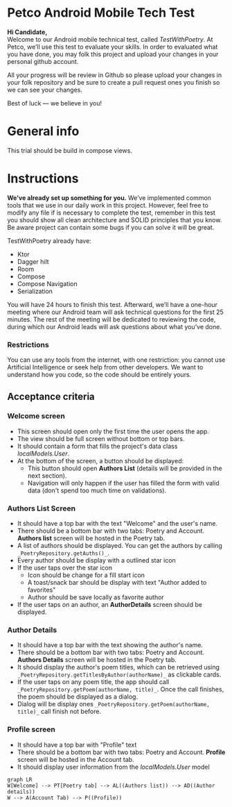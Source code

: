 # Petco Android Mobile Tech Test

**Hi Candidate,**  
Welcome to our Android mobile technical test, called _TestWithPoetry_. At Petco, we’ll use this test to evaluate your skills.
In order to evaluated what you have done, you may folk this project and upload your changes in your personal github account.

All your progress will be review in Github so please upload your changes in your folk repository and be sure to create a pull request
ones you finish so we can see your changes.

Best of luck — we believe in you!

# General info
This trial should be build in compose views.

# Instructions
**We’ve already set up something for you.**  We’ve implemented common tools that we use in our daily work in this project. However, feel free to modify any file if is necessary to complete the test, remember in this test you should show all clean architecture and SOLID principles that you know. Be aware project can contain some bugs if you can solve it will be great.

TestWithPoetry already have:
- Ktor
- Dagger hilt
- Room
- Compose
- Compose Navigation
- Serialization

You will have 24 hours to finish this test. Afterward, we’ll have a one-hour meeting where our Android team will ask technical questions for the first 25 minutes. The rest of the meeting will be dedicated to reviewing the code, during which our Android leads will ask questions about what you’ve done.

### Restrictions

You can use any tools from the internet, with one restriction: you cannot use Artificial Intelligence or seek help from other developers. We want to understand how you code, so the code should be entirely yours.

## Acceptance criteria

### Welcome screen
-   This screen should open only the first time the user opens the app.
-   The view should be full screen without bottom or top bars.
-   It should contain a form that fills the project's data class  _localModels.User_.
-   At the bottom of the screen, a button should be displayed:
    -   This button should open **Authors List** (details will be provided in the next section).
    -   Navigation will only happen if the user has filled the form with valid data (don't spend too much time on validations).

### Authors List Screen
-  It should have a top bar with the text "Welcome" and the user's name.
-   There should be a bottom bar with two tabs: Poetry and Account. **Authors list** screen will be hosted in the Poetry tab.
-   A list of authors should be displayed. You can get the authors by calling  `_PoetryRepository.getAuths()_`.
- Every author should be display with a outlined star icon
- If the user taps over the star icon
    - Icon should be change for a fill start icon
    - A toast/snack bar should be display with text "Author added to favorites"
    - Author should be save locally as favorite author
- If the user taps on an author, an  **AuthorDetails**  screen should be displayed.

### Author Details
-  It should have a top bar with the text showing the author's name.
-   There should be a bottom bar with two tabs: Poetry and Account. **Authors Details** screen will be hosted in the Poetry tab.
-   It should display the author's poem titles, which can be retrieved using  `_PoetryRepository.getTitlesByAuthor(authorName)_`  as clickable cards.
-   If the user taps on any poem title, the app should call  `_PoetryRepository.getPoem(authorName, title)_`. Once the call finishes, the poem should be displayed as a dialog.
- Dialog will be display ones `_PoetryRepository.getPoem(authorName, title)_` call finish not before.

### Profile screen
- It should have a top bar with "Profile"  text
- There should be a bottom bar with two tabs: Poetry and Account. **Profile** screen will be hosted in the Account tab.
- It should display user information from the _localModels.User_ model

```mermaid
graph LR
W[Welcome] --> PT[Poetry tab] --> AL((Authors list)) --> AD((Author details))
W --> A(Account Tab) --> P((Profile))
```
